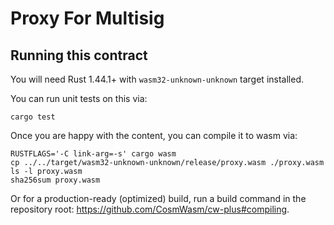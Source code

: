 # Proxy For Multisig

## Running this contract

You will need Rust 1.44.1+ with `wasm32-unknown-unknown` target installed.

You can run unit tests on this via: 

`cargo test`

Once you are happy with the content, you can compile it to wasm via:

```shell
RUSTFLAGS='-C link-arg=-s' cargo wasm
cp ../../target/wasm32-unknown-unknown/release/proxy.wasm ./proxy.wasm
ls -l proxy.wasm
sha256sum proxy.wasm
```

Or for a production-ready (optimized) build, run a build command in the
repository root: https://github.com/CosmWasm/cw-plus#compiling.
